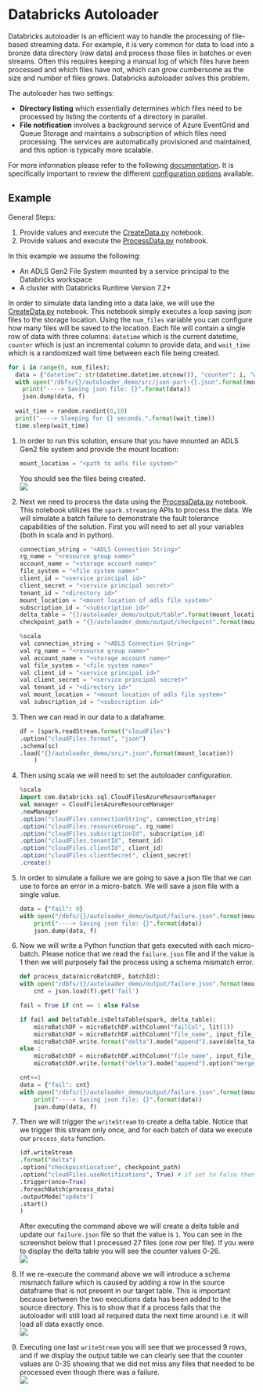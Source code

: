 # Databricks Autoloader

Databricks autoloader is an efficient way to handle the processing of file-based streaming data. For example, it is very common for data to load into a bronze data directory (raw data) and process those files in batches or even streams. Often this requires keeping a manual log of which files have been processed and which files have not, which can grow cumbersome as the size and number of files grows. Databricks autoloader solves this problem. 

The autoloader has two settings:
- **Directory listing** which essentially determines which files need to be processed by listing the contents of a directory in parallel.  
- **File notification** involves a background service of Azure EventGrid and Queue Storage and maintains a subscription of which files need processing. The services are automatically provisioned and maintained, and this option is typically more scalable.  


For more information please refer to the following [documentation](https://docs.microsoft.com/en-us/azure/databricks/spark/latest/structured-streaming/auto-loader). It is specifically important to review the different [configuration options](https://docs.microsoft.com/en-us/azure/databricks/spark/latest/structured-streaming/auto-loader#configuration) available.  

## Example

General Steps:
1. Provide values and execute the [CreateData.py](src/CreateData.py) notebook.
1. Provide values and execute the [ProcessData.py](src/ProcessData.py) notebook. 

In this example we assume the following:  
- An ADLS Gen2 File System mounted by a service principal to the Databricks workspace
- A cluster with Databricks Runtime Version 7.2+

In order to simulate data landing into a data lake, we will use the [CreateData.py](src/CreateData.py) notebook. This notebook simply executes a loop saving json files to the storage location.  Using the `num_files` variable you can configure how many files will be saved to the location. Each file will contain a single row of data with three columns: `datetime` which is the current datetime, `counter` which is just an incremental column to provide data, and `wait_time` which is a randomized wait time between each file being created.  
```python
for i in range(0, num_files):
  data = {"datetime": str(datetime.datetime.utcnow()), "counter": i, "wait_time": wait_time}
  with open("/dbfs/{}/autoloader_demo/src/json-part-{}.json".format(mount_location, i), 'w') as f:
    print("----> Saving json file: {}".format(data))
    json.dump(data, f)
    
  wait_time = random.randint(0,10)
  print("----> Sleeping for {} seconds.".format(wait_time))
  time.sleep(wait_time)

```

1. In order to run this solution, ensure that you have mounted an ADLS Gen2 file system and provide the mount location: 
    ```python
    mount_location = "<path to adls file system>"
    ```

    You should see the files being created.  
    ![](imgs/CreateData.jpg)


1. Next we need to process the data using the [ProcessData.py](src/ProcessData.py) notebook. This notebook utilizes the `spark.streaming` APIs to process the data. We will simulate a batch failure to demonstrate the fault tolerance capabilities of the solution.  First you will need to set all your variables (both in scala and in python).  
    ```python 
    connection_string = "<ADLS Connection String>"
    rg_name = "<resource group name>"
    account_name = "<storage account name>"
    file_system = "<file system name>"
    client_id = "<service principal id>"
    client_secret = "<service principal secret>"
    tenant_id = "<directory id>"
    mount_location = "<mount location of adls file system>"
    subscription_id = "<subscription id>"
    delta_table = "{}/autoloader_demo/output/table".format(mount_location) 
    checkpoint_path = "{}/autoloader_demo/output/checkpoint".format(mount_location)

    %scala
    val connection_string = "<ADLS Connection String>"
    val rg_name = "<resource group name>"
    val account_name = "<storage account name>"
    val file_system = "<file system name>"
    val client_id = "<service principal id>"
    val client_secret = "<service principal secret>"
    val tenant_id = "<directory id>"
    val mount_location = "<mount location of adls file system>"
    val subscription_id = "<subscription id>" 


    ```

1. Then we can read in our data to a dataframe.  
    ```python
    df = (spark.readStream.format("cloudFiles")
    .option("cloudFiles.format", "json")
    .schema(sc)
    .load("{}/autoloader_demo/src/*.json".format(mount_location))
        )
    ```

1. Then using scala we will need to set the autoloader configuration.  
    ```scala
    %scala
    import com.databricks.sql.CloudFilesAzureResourceManager
    val manager = CloudFilesAzureResourceManager
    .newManager
    .option("cloudFiles.connectionString", connection_string)
    .option("cloudFiles.resourceGroup", rg_name)
    .option("cloudFiles.subscriptionId", subscription_id)
    .option("cloudFiles.tenantId", tenant_id)
    .option("cloudFiles.clientId", client_id)
    .option("cloudFiles.clientSecret", client_secret)
    .create()

    ```


1. In order to simulate a failure we are going to save a json file that we can use to force an error in a micro-batch. We will save a json file with a single value. 
    ```python
    data = {"fail": 0}
    with open("/dbfs/{}/autoloader_demo/output/failure.json".format(mount_location), 'w') as f:
        print("----> Saving json file: {}".format(data))
        json.dump(data, f)
    ```



1. Now we will write a Python function that gets executed with each micro-batch. Please notice that we read the `failure.json` file and if the value is 1 then we will purposely fail the process using a schema mismatch error.   
    ```python
    def process_data(microBatchDF, batchId):
    with open("/dbfs/{}/autoloader_demo/output/failure.json".format(mount_location), 'r') as f:
        cnt = json.load(f).get('fail')

    fail = True if cnt == 1 else False

    if fail and DeltaTable.isDeltaTable(spark, delta_table):
        microBatchDF = microBatchDF.withColumn("failCol", lit(1))
        microBatchDF = microBatchDF.withColumn("file_name", input_file_name())
        microBatchDF.write.format("delta").mode("append").save(delta_table)   
    else :
        microBatchDF = microBatchDF.withColumn("file_name", input_file_name())
        microBatchDF.write.format("delta").mode("append").option("mergeSchema", "true").save(delta_table)
    
    cnt+=1
    data = {"fail": cnt}
    with open("/dbfs/{}/autoloader_demo/output/failure.json".format(mount_location), 'w') as f:
        print("----> Saving json file: {}".format(data))
        json.dump(data, f)
    ```


1. Then we will trigger the `writeStream` to create a delta table. Notice that we trigger this stream only once, and for each batch of data we execute our `process_data` function.  
    ```python
    (df.writeStream
    .format("delta")
    .option("checkpointLocation", checkpoint_path)
    .option("cloudFiles.useNotifications", True) # if set to False then it will use directory listing
    .trigger(once=True)
    .foreachBatch(process_data)
    .outputMode("update")
    .start()
    )
    ```
    After executing the command above we will create a delta table and update our `failure.json` file so that the value is `1`. You can see in the screenshot below that I processed 27 files (one row per file). If you were to display the delta table you will see the counter values 0-26.    
    ![](imgs/initialLoad.jpg)


1. If we re-execute the command above we will introduce a schema mismatch failure which is caused by adding a row in the source dataframe that is not present in our target table. This is important because between the two executions data has been added to the source directory. This is to show that if a process fails that the autoloader will still load all required data the next time around i.e. it will load all data exactly once.      
![](imgs/failedLoad.jpg)


1. Executing one last `writeStream` you will see that we processed 9 rows, and if we display the output table we can clearly see that the counter values are 0-35 showing that we did not miss any files that needed to be processed even though there was a failure.   
![](imgs/finalLoad.jpg)